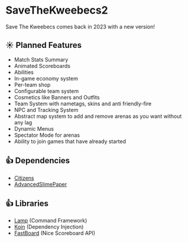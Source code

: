 # SaveTheKweebecs2

Save The Kweebecs comes back in 2023 with a new version!

## :sunny: Planned Features

* Match Stats Summary
* Animated Scoreboards
* Abilities
* In-game economy system
* Per-team shop
* Configurable team system
* Cosmetics like Banners and Outfits
* Team System with nametags, skins and anti friendly-fire
* NPC and Tracking System
* Abstract map system to add and remove arenas as you want without any lag
* Dynamic Menus
* Spectator Mode for arenas
* Ability to join games that have already started

## :+1: Dependencies

* <a href="https://www.spigotmc.org/resources/citizens.13811/">Citizens</a>
* <a href="https://github.com/InfernalSuite/AdvancedSlimePaper">AdvancedSlimePaper</a>

## :+1: Libraries

* <a href="https://github.com/Revxrsal/Lamp/">Lamp</a> (Command Framework)
* <a href="https://insert-koin.io/">Koin</a> (Dependency Injection)
* <a href="https://github.com/MrMicky-FR/FastBoard">FastBoard</a> (Nice Scoreboard API)
